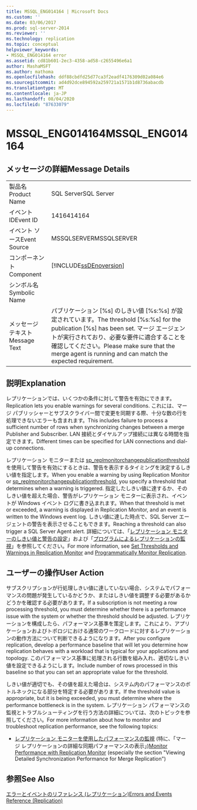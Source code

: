 ```yaml
---
title: MSSQL_ENG014164 | Microsoft Docs
ms.custom: ''
ms.date: 03/06/2017
ms.prod: sql-server-2014
ms.reviewer: ''
ms.technology: replication
ms.topic: conceptual
helpviewer_keywords:
- MSSQL_ENG014164 error
ms.assetid: cd81b601-2ec3-4358-ad58-c2655496e6a1
author: MashaMSFT
ms.author: mathoma
ms.openlocfilehash: ddf88cbdfd25d77ca3f2eadf4176309d02a084e6
ms.sourcegitcommit: ad4d92dce894592a259721a1571b1d8736abacdb
ms.translationtype: MT
ms.contentlocale: ja-JP
ms.lasthandoff: 08/04/2020
ms.locfileid: "87633079"
---
```

# <a name="mssql_eng014164"></a><span data-ttu-id="e149e-102">MSSQL_ENG014164</span><span class="sxs-lookup"><span data-stu-id="e149e-102">MSSQL_ENG014164</span></span>
    
## <a name="message-details"></a><span data-ttu-id="e149e-103">メッセージの詳細</span><span class="sxs-lookup"><span data-stu-id="e149e-103">Message Details</span></span>  
  
|||  
|-|-|  
|<span data-ttu-id="e149e-104">製品名</span><span class="sxs-lookup"><span data-stu-id="e149e-104">Product Name</span></span>|<span data-ttu-id="e149e-105">SQL Server</span><span class="sxs-lookup"><span data-stu-id="e149e-105">SQL Server</span></span>|  
|<span data-ttu-id="e149e-106">イベント ID</span><span class="sxs-lookup"><span data-stu-id="e149e-106">Event ID</span></span>|<span data-ttu-id="e149e-107">14164</span><span class="sxs-lookup"><span data-stu-id="e149e-107">14164</span></span>|  
|<span data-ttu-id="e149e-108">イベント ソース</span><span class="sxs-lookup"><span data-stu-id="e149e-108">Event Source</span></span>|<span data-ttu-id="e149e-109">MSSQLSERVER</span><span class="sxs-lookup"><span data-stu-id="e149e-109">MSSQLSERVER</span></span>|  
|<span data-ttu-id="e149e-110">コンポーネント</span><span class="sxs-lookup"><span data-stu-id="e149e-110">Component</span></span>|[!INCLUDE[ssDEnoversion](../../includes/ssdenoversion-md.md)]|  
|<span data-ttu-id="e149e-111">シンボル名</span><span class="sxs-lookup"><span data-stu-id="e149e-111">Symbolic Name</span></span>||  
|<span data-ttu-id="e149e-112">メッセージ テキスト</span><span class="sxs-lookup"><span data-stu-id="e149e-112">Message Text</span></span>|<span data-ttu-id="e149e-113">パブリケーション [%s] のしきい値 [%s:%s] が設定されています。</span><span class="sxs-lookup"><span data-stu-id="e149e-113">The threshold [%s:%s] for the publication [%s] has been set.</span></span> <span data-ttu-id="e149e-114">マージ エージェントが実行されており、必要な要件に適合することを確認してください。</span><span class="sxs-lookup"><span data-stu-id="e149e-114">Please make sure that the merge agent is running and can match the expected requirement.</span></span>|  
  
## <a name="explanation"></a><span data-ttu-id="e149e-115">説明</span><span class="sxs-lookup"><span data-stu-id="e149e-115">Explanation</span></span>  
 <span data-ttu-id="e149e-116">レプリケーションでは、いくつかの条件に対して警告を有効にできます。</span><span class="sxs-lookup"><span data-stu-id="e149e-116">Replication lets you enable warnings for several conditions.</span></span> <span data-ttu-id="e149e-117">これには、マージ パブリッシャーとサブスクライバー間で変更を同期する際、十分な数の行を処理できないエラーも含まれます。</span><span class="sxs-lookup"><span data-stu-id="e149e-117">This includes failure to process a sufficient number of rows when synchronizing changes between a merge Publisher and Subscriber.</span></span> <span data-ttu-id="e149e-118">LAN 接続とダイヤルアップ接続には異なる時間を指定できます。</span><span class="sxs-lookup"><span data-stu-id="e149e-118">Different times can be specified for LAN connections and dial-up connections.</span></span>  
  
 <span data-ttu-id="e149e-119">レプリケーション モニターまたは [sp_replmonitorchangepublicationthreshold](/sql/relational-databases/system-stored-procedures/sp-replmonitorchangepublicationthreshold-transact-sql)を使用して警告を有効にするときは、警告を表示するタイミングを決定するしきい値を指定します。</span><span class="sxs-lookup"><span data-stu-id="e149e-119">When you enable a warning by using Replication Monitor or [sp_replmonitorchangepublicationthreshold](/sql/relational-databases/system-stored-procedures/sp-replmonitorchangepublicationthreshold-transact-sql), you specify a threshold that determines when a warning is triggered.</span></span> <span data-ttu-id="e149e-120">指定したしきい値に達するか、そのしきい値を超えた場合、警告がレプリケーション モニターに表示され、イベントが Windows イベント ログに書き込まれます。</span><span class="sxs-lookup"><span data-stu-id="e149e-120">When that threshold is met or exceeded, a warning is displayed in Replication Monitor, and an event is written to the Windows event log.</span></span> <span data-ttu-id="e149e-121">しきい値に達した時点で、SQL Server エージェントの警告を表示させることもできます。</span><span class="sxs-lookup"><span data-stu-id="e149e-121">Reaching a threshold can also trigger a SQL Server Agent alert.</span></span> <span data-ttu-id="e149e-122">詳細については、「[レプリケーション モニターのしきい値と警告の設定](monitor/set-thresholds-and-warnings-in-replication-monitor.md)」および「[プログラムによるレプリケーションの監視](monitoring-replication.md)」を参照してください。</span><span class="sxs-lookup"><span data-stu-id="e149e-122">For more information, see [Set Thresholds and Warnings in Replication Monitor](monitor/set-thresholds-and-warnings-in-replication-monitor.md) and [Programmatically Monitor Replication](monitoring-replication.md).</span></span>  
  
## <a name="user-action"></a><span data-ttu-id="e149e-123">ユーザーの操作</span><span class="sxs-lookup"><span data-stu-id="e149e-123">User Action</span></span>  
 <span data-ttu-id="e149e-124">サブスクリプションが行処理しきい値に達していない場合、システムでパフォーマンスの問題が発生しているかどうか、またはしきい値を調整する必要があるかどうかを確認する必要があります。</span><span class="sxs-lookup"><span data-stu-id="e149e-124">If a subscription is not meeting a row processing threshold, you must determine whether there is a performance issue with the system or whether the threshold should be adjusted.</span></span> <span data-ttu-id="e149e-125">レプリケーションを構成したら、パフォーマンス基準を策定します。これにより、アプリケーションおよびトポロジにおける通常のワークロードに対するレプリケーションの動作方法について判断できるようになります。</span><span class="sxs-lookup"><span data-stu-id="e149e-125">After you configure replication, develop a performance baseline that will let you determine how replication behaves with a workload that is typical for your applications and topology.</span></span> <span data-ttu-id="e149e-126">このパフォーマンス基準に処理される行数を組み入れ、適切なしきい値を設定できるようにします。</span><span class="sxs-lookup"><span data-stu-id="e149e-126">Include number of rows processed in this baseline so that you can set an appropriate value for the threshold.</span></span>  
  
 <span data-ttu-id="e149e-127">しきい値が適切でも、その値を超えた場合は、システム内のパフォーマンスのボトルネックになる部分を特定する必要があります。</span><span class="sxs-lookup"><span data-stu-id="e149e-127">If the threshold value is appropriate, but it is being exceeded, you must determine where the performance bottleneck is in the system.</span></span> <span data-ttu-id="e149e-128">レプリケーション パフォーマンスの監視とトラブルシューティングを行う方法の詳細については、次のトピックを参照してください。</span><span class="sxs-lookup"><span data-stu-id="e149e-128">For more information about how to monitor and troubleshoot replication performance, see the following topics:</span></span>  
  
-   <span data-ttu-id="e149e-129">[レプリケーション モニターを使用したパフォーマンスの監視](monitor/monitor-performance-with-replication-monitor.md) (特に、「マージ レプリケーションの詳細な同期パフォーマンスの表示」)</span><span class="sxs-lookup"><span data-stu-id="e149e-129">[Monitor Performance with Replication Monitor](monitor/monitor-performance-with-replication-monitor.md) (especially the section "Viewing Detailed Synchronization Performance for Merge Replication")</span></span>  
  
## <a name="see-also"></a><span data-ttu-id="e149e-130">参照</span><span class="sxs-lookup"><span data-stu-id="e149e-130">See Also</span></span>  
 [<span data-ttu-id="e149e-131">エラーとイベントのリファレンス &#40;レプリケーション&#41;</span><span class="sxs-lookup"><span data-stu-id="e149e-131">Errors and Events Reference &#40;Replication&#41;</span></span>](errors-and-events-reference-replication.md)  
  
  
